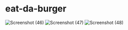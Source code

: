 # eat-da-burger

![Screenshot (46)](https://user-images.githubusercontent.com/54878075/93968567-e2e66500-fd37-11ea-9d8d-7ff2ea9a8e59.png)
![Screenshot (47)](https://user-images.githubusercontent.com/54878075/93968565-e24dce80-fd37-11ea-9f7a-8117298a5e07.png)
![Screenshot (48)](https://user-images.githubusercontent.com/54878075/93968572-e4179200-fd37-11ea-8478-382873e0336c.png)
